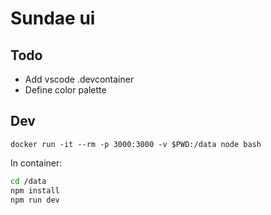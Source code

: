 # Sundae ui

## Todo

- Add vscode .devcontainer
- Define color palette

## Dev

```docker
docker run -it --rm -p 3000:3000 -v $PWD:/data node bash
```

In container:
```bash
cd /data
npm install
npm run dev
```